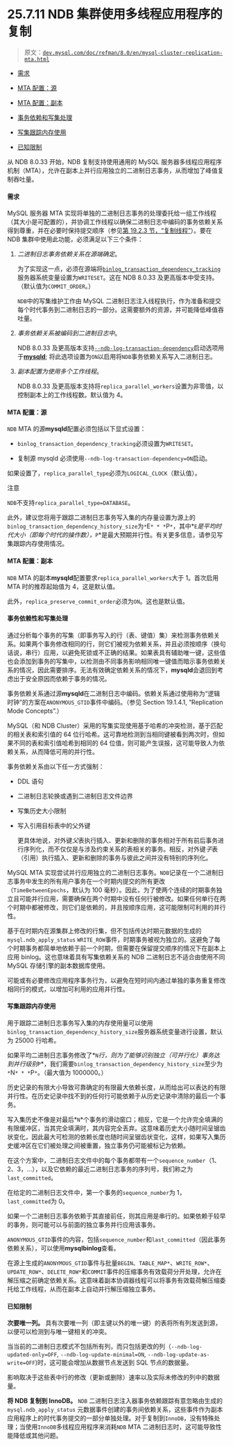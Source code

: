 # 25.7.11 NDB 集群使用多线程应用程序的复制

> 原文：[`dev.mysql.com/doc/refman/8.0/en/mysql-cluster-replication-mta.html`](https://dev.mysql.com/doc/refman/8.0/en/mysql-cluster-replication-mta.html)

+   [需求](https://dev.mysql.com/doc/refman/8.0/en/mysql-cluster-replication-mta.html#cluster-replication-mta-reqs "需求")

+   [MTA 配置：源](https://dev.mysql.com/doc/refman/8.0/en/mysql-cluster-replication-mta.html#cluster-replication-mta-config-source "MTA 配置：源")

+   [MTA 配置：副本](https://dev.mysql.com/doc/refman/8.0/en/mysql-cluster-replication-mta.html#cluster-replication-mta-config-replica "MTA 配置：副本")

+   [事务依赖和写集处理](https://dev.mysql.com/doc/refman/8.0/en/mysql-cluster-replication-mta.html#cluster-replication-mta-transaction-deps "事务依赖和写集处理")

+   [写集跟踪内存使用](https://dev.mysql.com/doc/refman/8.0/en/mysql-cluster-replication-mta.html#cluster-replication-mta-writeset-tracking "写集跟踪内存使用")

+   [已知限制](https://dev.mysql.com/doc/refman/8.0/en/mysql-cluster-replication-mta.html#cluster-replication-mta-limitations "已知限制")

从 NDB 8.0.33 开始，NDB 复制支持使用通用的 MySQL 服务器多线程应用程序机制（MTA），允许在副本上并行应用独立的二进制日志事务，从而增加了峰值复制吞吐量。

#### 需求

MySQL 服务器 MTA 实现将单独的二进制日志事务的处理委托给一组工作线程（其大小是可配置的），并协调工作线程以确保二进制日志中编码的事务依赖关系得到尊重，并在必要时保持提交顺序（参见[第 19.2.3 节，“复制线程”](https://dev.mysql.com/doc/refman/8.0/en/replication-threads.html "19.2.3 复制线程")）。要在 NDB 集群中使用此功能，必须满足以下三个条件：

1.  *二进制日志事务依赖关系在源端确定*。

    为了实现这一点，必须在源端将[`binlog_transaction_dependency_tracking`](https://dev.mysql.com/doc/refman/8.0/en/replication-options-binary-log.html#sysvar_binlog_transaction_dependency_tracking)服务器系统变量设置为`WRITESET`。这在 NDB 8.0.33 及更高版本中受支持。（默认值为`COMMIT_ORDER`。）

    `NDB`中的写集维护工作由 MySQL 二进制日志注入线程执行，作为准备和提交每个时代事务到二进制日志的一部分。这需要额外的资源，并可能降低峰值吞吐量。

1.  *事务依赖关系被编码到二进制日志中*。

    NDB 8.0.33 及更高版本支持[`--ndb-log-transaction-dependency`](https://dev.mysql.com/doc/refman/8.0/en/mysql-cluster-options-variables.html#option_mysqld_ndb-log-transaction-dependency)启动选项用于[**mysqld**](https://dev.mysql.com/doc/refman/8.0/en/mysqld.html "6.3.1 mysqld — MySQL 服务器"); 将此选项设置为`ON`以启用将`NDB`事务依赖关系写入二进制日志。

1.  *副本配置为使用多个工作线程*。

    NDB 8.0.33 及更高版本支持将`replica_parallel_workers`设置为非零值，以控制副本上的工作线程数。默认值为 4。

#### MTA 配置：源

`NDB` MTA 的源**mysqld**配置必须包括以下显式设置：

+   `binlog_transaction_dependency_tracking`必须设置为`WRITESET`。

+   复制源 mysqld 必须使用`--ndb-log-transaction-dependency=ON`启动。

如果设置了，`replica_parallel_type`必须为`LOGICAL_CLOCK`（默认值）。

注意

`NDB`不支持`replica_parallel_type=DATABASE`。

此外，建议您将用于跟踪二进制日志事务写入集的内存量设置为源上的`binlog_transaction_dependency_history_size`为`*`E`* * *`P`*`，其中*`E`*是平均时代大小（即每个时代的操作数），*`P`*是最大预期并行性。有关更多信息，请参见写集跟踪内存使用情况。

#### MTA 配置：副本

`NDB` MTA 的副本**mysqld**配置要求`replica_parallel_workers`大于 1。首次启用 MTA 时的推荐起始值为 4，这是默认值。

此外，`replica_preserve_commit_order`必须为`ON`。这也是默认值。

#### 事务依赖性和写集处理

通过分析每个事务的写集（即事务写入的行（表、键值）集）来检测事务依赖关系。如果两个事务修改相同的行，则它们被视为依赖关系，并且必须按顺序（换句话说，串行）应用，以避免死锁或不正确的结果。如果表具有辅助唯一键，这些值也会添加到事务的写集中，以检测由不同事务影响相同唯一键值而暗示事务依赖关系的情况，因此需要排序。无法有效确定依赖关系的情况下，**mysqld**会退回到考虑出于安全原因而依赖于事务的情况。

事务依赖关系通过源**mysqld**在二进制日志中编码。依赖关系通过使用称为“逻辑时钟”的方案在`ANONYMOUS_GTID`事件中编码。（参见 Section 19.1.4.1, “Replication Mode Concepts”.）

MySQL（和 NDB Cluster）采用的写集实现使用基于哈希的冲突检测，基于匹配的相关表和索引值的 64 位行哈希。这可靠地检测到当相同键被看到两次时，但如果不同的表和索引值哈希到相同的 64 位值，则可能产生误报，这可能导致人为依赖关系，从而降低可用的并行性。

事务依赖关系由以下任一方式强制：

+   DDL 语句

+   二进制日志轮换或遇到二进制日志文件边界

+   写集历史大小限制

+   写入引用目标表中的父外键

    更具体地说，对外键*父*表执行插入、更新和删除的事务相对于所有前后事务进行序列化，而不仅仅是与涉及约束关系的表相关的事务。相反，对外键*子*表（引用）执行插入、更新和删除的事务与彼此之间并没有特别的序列化。

MySQL MTA 实现尝试并行应用独立的二进制日志事务。`NDB`记录在一个二进制日志事务中发生的所有用户事务在一个时期内提交的所有更改（`TimeBetweenEpochs`，默认为 100 毫秒）。因此，为了使两个连续的时期事务独立且可能并行应用，需要确保在两个时期中没有任何行被修改。如果任何单行在两个时期中都被修改，则它们是依赖的，并且按顺序应用，这可能限制可利用的并行性。

基于在时期内在源集群上修改的行集，但不包括传达时期元数据的生成的`mysql.ndb_apply_status` `WRITE_ROW`事件，时期事务被视为独立的。这避免了每个时期事务都简单地依赖于前一个时期，但需要在保留提交顺序的情况下在副本上应用 binlog。这也意味着具有写集依赖关系的 NDB 二进制日志不适合由使用不同 MySQL 存储引擎的副本数据库使用。

可能或有必要修改应用程序事务行为，以避免在短时间内通过单独的事务重复修改相同行的模式，以增加可利用的应用并行性。

#### 写集跟踪内存使用

用于跟踪二进制日志事务写入集的内存使用量可以使用`binlog_transaction_dependency_history_size`服务器系统变量进行设置，默认为 25000 行哈希。

如果平均二进制日志事务修改了*`N`*行，则为了能够识别独立（可并行化）事务达到并行级别*`P`*，我们需要`binlog_transaction_dependency_history_size`至少为`*`N`* * *`P`*`。（最大值为 1000000。）

历史记录的有限大小导致可靠确定的有限最大依赖长度，从而给出可以表达的有限并行性。在历史记录中找不到的任何行可能依赖于从历史记录中清除的最后一个事务。

写入集历史不像是对最后*`N`*个事务的滑动窗口；相反，它是一个允许完全填满的有限缓冲区，当其完全填满时，其内容完全丢弃。这意味着历史大小随时间呈锯齿状变化，因此最大可检测的依赖长度也随时间呈锯齿状变化，这样，如果写入集历史缓冲区在它们被处理之间被重置，独立事务仍可能被标记为依赖。

在这个方案中，二进制日志文件中的每个事务都带有一个`sequence_number`（1、2、3，...），以及它依赖的最近二进制日志事务的序列号，我们称之为`last_committed`。

在给定的二进制日志文件中，第一个事务的`sequence_number`为 1，`last_committed`为 0。

如果一个二进制日志事务依赖于其直接前任，则其应用是串行的。如果依赖于较早的事务，则可能可以与前面的独立事务并行应用该事务。

`ANONYMOUS_GTID`事件的内容，包括`sequence_number`和`last_committed`（因此事务依赖关系），可以使用**mysqlbinlog**查看。

在源上生成的`ANONYMOUS_GTID`事件与批量`BEGIN`、`TABLE_MAP*`、`WRITE_ROW*`、`UPDATE_ROW*`、`DELETE_ROW*`和`COMMIT`事件的压缩事务有效载荷分开处理，允许在解压缩之前确定依赖关系。这意味着副本协调器线程可以将事务有效载荷解压缩委托给工作线程，从而在副本上自动并行解压缩独立事务。

#### 已知限制

**次要唯一列。** 具有次要唯一列（即主键以外的唯一键）的表将所有列发送到源，以便可以检测到与唯一键相关的冲突。

当当前的二进制日志模式不包括所有列，而只包括更改的列（`--ndb-log-updated-only=OFF`, `--ndb-log-update-minimal=ON`, `--ndb-log-update-as-write=OFF`)时，这可能会增加从数据节点发送到 SQL 节点的数据量。

影响取决于这些表中行的修改（更新或删除）速率以及实际未修改的列中的数据量。

**将 NDB 复制到 InnoDB。** `NDB` 二进制日志注入器事务依赖跟踪有意忽略由生成的 `mysql.ndb_apply_status` 元数据事件创建的事务间依赖关系，这些事件作为副本应用程序上的时代事务提交的一部分单独处理。对于复制到`InnoDB`，没有特殊处理；当使用`InnoDB`多线程应用程序来消耗`NDB` MTA 二进制日志时，这可能导致性能降低或其他问题。
